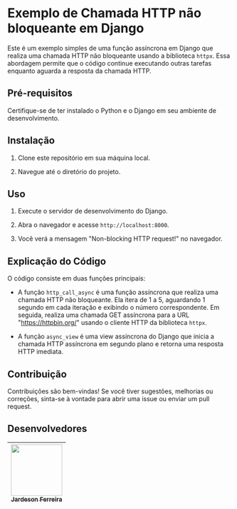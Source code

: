 # Exemplo de Chamada HTTP não bloqueante em Django

Este é um exemplo simples de uma função assíncrona em Django que realiza uma chamada HTTP não bloqueante usando a biblioteca `httpx`. Essa abordagem permite que o código continue executando outras tarefas enquanto aguarda a resposta da chamada HTTP.

## Pré-requisitos

Certifique-se de ter instalado o Python e o Django em seu ambiente de desenvolvimento.

## Instalação

1. Clone este repositório em sua máquina local.

2. Navegue até o diretório do projeto.

## Uso

1. Execute o servidor de desenvolvimento do Django.


2. Abra o navegador e acesse `http://localhost:8000`.

3. Você verá a mensagem "Non-blocking HTTP request!" no navegador.

## Explicação do Código

O código consiste em duas funções principais:

- A função `http_call_async` é uma função assíncrona que realiza uma chamada HTTP não bloqueante. Ela itera de 1 a 5, aguardando 1 segundo em cada iteração e exibindo o número correspondente. Em seguida, realiza uma chamada GET assíncrona para a URL "https://httpbin.org/" usando o cliente HTTP da biblioteca `httpx`.

- A função `async_view` é uma view assíncrona do Django que inicia a chamada HTTP assíncrona em segundo plano e retorna uma resposta HTTP imediata.

## Contribuição

Contribuições são bem-vindas! Se você tiver sugestões, melhorias ou correções, sinta-se à vontade para abrir uma issue ou enviar um pull request.

## Desenvolvedores

| [<img src="https://avatars.githubusercontent.com/jardeson-ferreira" width=115><br><sub>Jardeson Ferreira</sub>](https://github.com/jardeson-ferreira) |
| :----------------------------------------------------------: |

